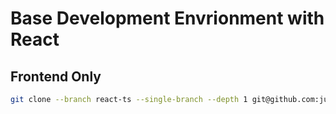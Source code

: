 # Base Development Envrionment with React

## Frontend Only

```sh
git clone --branch react-ts --single-branch --depth 1 git@github.com:justin0979/devconfig.git
```
